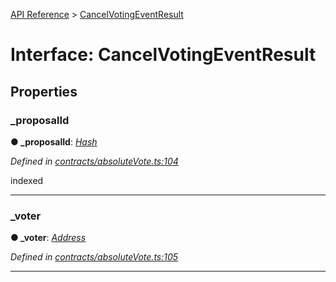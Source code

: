 [API Reference](../README.md) > [CancelVotingEventResult](../interfaces/CancelVotingEventResult.md)



# Interface: CancelVotingEventResult


## Properties
<a id="_proposalId"></a>

###  _proposalId

**●  _proposalId**:  *[Hash](../#Hash)* 

*Defined in [contracts/absoluteVote.ts:104](https://github.com/daostack/arc.js/blob/616f6e7/lib/contracts/absoluteVote.ts#L104)*



indexed




___

<a id="_voter"></a>

###  _voter

**●  _voter**:  *[Address](../#Address)* 

*Defined in [contracts/absoluteVote.ts:105](https://github.com/daostack/arc.js/blob/616f6e7/lib/contracts/absoluteVote.ts#L105)*





___


